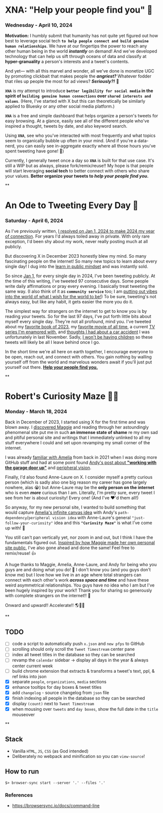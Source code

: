 # XNA: "Help your people find you" 🧬
### Wednesday - April 10, 2024
**Motivation:** I humbly submit that humanity has not quite yet figured out how best to leverage social tech **`to help people connect and build genuine human relationships`**. We have at our fingertips the power to reach any other human being in the world ***instantly*** on demand! And we've developed technology that can help us sift through oceans of data and classify at **hyper-granuality** a person's interests and a tweet's contents.

And yet— with all this marvel and wonder, all we've done is monetize UGC by promoting clickbait that makes people the ***angriest?*** Whatever fodder that riles up people the most for ad views? ***Seriously?!*** 🤔

**`XNA`** is my attempt to introduce **`better legibility for social media` in the spirit of `building genuine human connections` over `shared interests and values`**. (Here, I've started with X but this can theoretically be similarly applied to Bluesky or any other social media platform.)

**`XNA`** is a free and simple dashboard that helps organize a person's tweets for easy browsing. At a glance, easily see all of the different people who've inspired a thought, tweets by date, and also keyword search.

Using **`XNA`**, see who you've interacted with most frequently and what topics seem to organically bubble up often in your mind. (And if you're a data-nerd, you can easily see in-aggregate exactly where all those hours you've spent tweeting have gone! 🙂)

Currently, I generally tweet once a day so **`XNA`** is built for that use case. It's still a WIP but as always, please fork/remix/reuse!! My hope is that people will start leveraging **social tech** to better connect with others who share your values. **Better organize your tweets to *help your people find you*.**

**

# An Ode to Tweeting Every Day 💬
### Saturday - April 6, 2024
As I've previously written, [I resolved on Jan 1, 2024 to make 2024 my year of connection](https://r002.github.io/maze?s=p0,p1,p2,p3). For years I'd always toiled away in private. With only rare exception, I'd been shy about my work, never really posting much at all publicly.

But discovering X in December 2023 honestly blew my mind. So many fascinating people on the internet! So many new topics to learn about every single day! I dug into the [learn in public mindset](https://twitter.com/robert_gpt/status/1743505266031612090) and was instantly sold.

So since [Jan 1](https://twitter.com/robert_gpt/status/1742031082495549650), for every single day in 2024, I've been tweeting publicly. At the time of this writing, I've tweeted 97 consecutive days. Some people write daily affirmations or pray every evening. I basically treat tweeting the same way. (I also think of it as **`community service`** too; I am [putting out vibes into the world of what I wish for the world to be!](https://twitter.com/robert_gpt/status/1744922931325534531)) To be sure, tweeting's not always easy, but like any habit, it gets easier the more you do it.

The simplest way for strangers on the internet to get to know you is by reading your tweets. So for the last 97 days, I've put forth little bits about myself every single day. They're not all profound, mind you. I've tweeted about my [favorite book of 2023](https://twitter.com/robert_gpt/status/1776015001842557037), my [favorite movie of all time](https://twitter.com/robert_gpt/status/1745614186271351199), a current [TV series I'm enamored with](https://twitter.com/robert_gpt/status/1775640957179789715), and [thoughts I had about a car accident](https://twitter.com/robert_gpt/status/1761759996688077175) I was unfortunately in last November. Sadly, [I won't be having children](https://r002.github.io/maze?s=p0) so these tweets will likely be all I leave behind once I go.

In the short time we're all here on earth together, I encourage everyone to be open, reach out, and connect with others. You gain nothing by walling yourself off from the world and marvelous wonders await if you'll just put yourself out there. [**Help your people find you.**](https://twitter.com/robert_gpt/status/1754336981226492387)

**

# Robert's Curiosity Maze 🙋‍♂️
### Monday - March 18, 2024
Back in December of 2023, I started using X for the first time and was blown away. I [discovered Maggie](https://twitter.com/robert_gpt/status/1743260664020279427) and reading through her astoundingly phenomenal site put me in such **an immense state of shame** re my own sad and pitiful personal site and writings that I immediately unlinked to all my stuff everywhere I could and set upon revamping my small corner of the internet.

I was already [familiar with Amelia](https://github.com/githubocto/repo-visualizer-demo/issues/1) from back in 2021 when I was doing more GitHub stuff and had at some point found [Andy's post about **"working with the garage door up"**](https://notes.andymatuschak.org/About_these_notes?stackedNotes=z21cgR9K3UcQ5a7yPsj2RUim3oM2TzdBByZu&stackedNotes=z7UeGpBpsZFWDmUq6VQgcB4TDfCUgxgXNuMvM) and [peripheral vision](https://twitter.com/robert_gpt/status/1743505268124594527).

Finally, I'd also found Anne-Laure on X. I consider myself a pretty curious person (which is sadly also one big reason my career has gone largely nowhere, alas 😭) but Anne-Laure may be the **only person on the internet** who is even ***more*** curious than I am. Literally, I'm pretty sure, every tweet I see from her is about curiosity! Every one! (And I've ❤'d them all!)

So anyway, for my new personal site, I wanted to build something that would capture [Amelia's infinite canvas idea](https://wattenberger.com/thoughts/evolving-the-infinite-canvas) with Andy's `path-dependency`/`peripheral vision idea` with Anne-Laure's general `"just-follow-your-curiosity"` idea and this **`"Curiosity Maze"`** is what I've come up with! 🤗

You still can't pan vertically yet, nor zoom in and out, but I think I have the fundamentals figured out. [Inspired by how Maggie made her own personal site public](https://github.com/MaggieAppleton/maggieappleton.com-V2/blob/main/README.md), I've also gone ahead and done the same! Feel free to remix/reuse! 👍

A huge thanks to Maggie, Amelia, Anne-Laure, and Andy for being who you guys are and doing what you do! 🙏 I don't know you (and you guys don't know me) but I love how we live in an age where total strangers can connect with each other's work ***across space and time*** and have these weird asymmetrical relationships. You guys have no idea who I am but I've been hugely inspired by your work!! Thank you for sharing so generously with complete strangers on the internet!! 💙

Onward and upward!! Accelerate!! 🌎🚀✨

**

## TODO
- [ ] code a script to automatically push `x.json` and `new pfps` to GitHub
- [ ] scrolling should only scroll the `Tweet Timestream` center pane
- [ ] index all tweet titles in the database so they can be searched
- [ ] revamp the `calendar` sidebar -> display all days in the year & always center current week
- [ ] build chrome extension that extracts & transforms a tweet's text, ppl, & ref links into json
- [x] separate `people`, `organizations`, `media` sections
- [x] enhance tooltips for day boxes & tweet titles
- [x] add `changelog` - source changelog from `json` file
- [x] finish indexing all people in the database so they can be searched
- [x] display `(count)` next to `Tweet Timestream`
- [x] when mousing over `tweets` and `day boxes`, show the full date in the `title` mouseover

**

## Stack
- Vanilla `HTML`, `JS`, `CSS` (as God intended)
- Deliberately no webpack and minification so you can `view-source`!

## How to run
```
$> browser-sync start --server '.' --files '.'
```

### References
- https://browsersync.io/docs/command-line